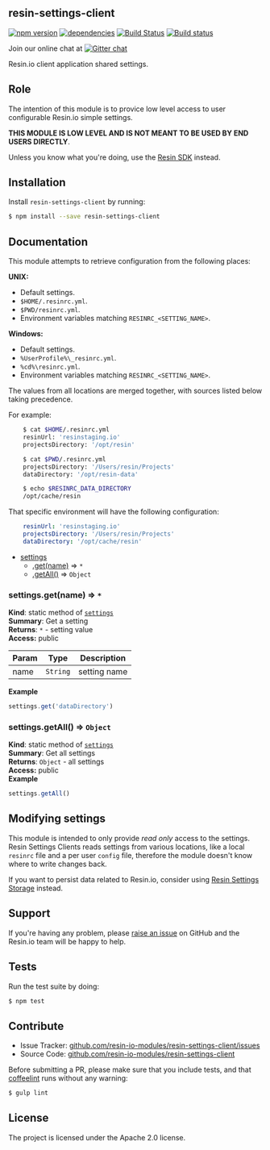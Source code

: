 resin-settings-client
---------------------

[![npm version](https://badge.fury.io/js/resin-settings-client.svg)](http://badge.fury.io/js/resin-settings-client)
[![dependencies](https://david-dm.org/resin-io-modules/resin-settings-client.png)](https://david-dm.org/resin-io-modules/resin-settings-client.png)
[![Build Status](https://travis-ci.org/resin-io-modules/resin-settings-client.svg?branch=master)](https://travis-ci.org/resin-io-modules/resin-settings-client)
[![Build status](https://ci.appveyor.com/api/projects/status/a1tfwovw1kp421sa?svg=true)](https://ci.appveyor.com/project/jviotti/resin-settings-client)

Join our online chat at [![Gitter chat](https://badges.gitter.im/resin-io/chat.png)](https://gitter.im/resin-io/chat)

Resin.io client application shared settings.

Role
----

The intention of this module is to provice low level access to user configurable Resin.io simple settings.

**THIS MODULE IS LOW LEVEL AND IS NOT MEANT TO BE USED BY END USERS DIRECTLY**.

Unless you know what you're doing, use the [Resin SDK](https://github.com/resin-io/resin-sdk) instead.

Installation
------------

Install `resin-settings-client` by running:

```sh
$ npm install --save resin-settings-client
```

Documentation
-------------

This module attempts to retrieve configuration from the following places:

**UNIX:**

- Default settings.
- `$HOME/.resinrc.yml`.
- `$PWD/resinrc.yml`.
- Environment variables matching `RESINRC_<SETTING_NAME>`.

**Windows:**

- Default settings.
- `%UserProfile%\_resinrc.yml`.
- `%cd%\resinrc.yml`.
- Environment variables matching `RESINRC_<SETTING_NAME>`.

The values from all locations are merged together, with sources listed below taking precedence.

For example:

```sh
	$ cat $HOME/.resinrc.yml
	resinUrl: 'resinstaging.io'
	projectsDirectory: '/opt/resin'

	$ cat $PWD/.resinrc.yml
	projectsDirectory: '/Users/resin/Projects'
	dataDirectory: '/opt/resin-data'

	$ echo $RESINRC_DATA_DIRECTORY
	/opt/cache/resin
```

That specific environment will have the following configuration:

```yaml
	resinUrl: 'resinstaging.io'
	projectsDirectory: '/Users/resin/Projects'
	dataDirectory: '/opt/cache/resin'
```


* [settings](#module_settings)
    * [.get(name)](#module_settings.get) ⇒ <code>\*</code>
    * [.getAll()](#module_settings.getAll) ⇒ <code>Object</code>

<a name="module_settings.get"></a>

### settings.get(name) ⇒ <code>\*</code>
**Kind**: static method of <code>[settings](#module_settings)</code>  
**Summary**: Get a setting  
**Returns**: <code>\*</code> - setting value  
**Access:** public  

| Param | Type | Description |
| --- | --- | --- |
| name | <code>String</code> | setting name |

**Example**  
```js
settings.get('dataDirectory')
```
<a name="module_settings.getAll"></a>

### settings.getAll() ⇒ <code>Object</code>
**Kind**: static method of <code>[settings](#module_settings)</code>  
**Summary**: Get all settings  
**Returns**: <code>Object</code> - all settings  
**Access:** public  
**Example**  
```js
settings.getAll()
```

Modifying settings
------------------

This module is intended to only provide *read only* access to the settings. Resin Settings Clients reads settings from various locations, like a local `resinrc` file and a per user `config` file, therefore the module doesn't know where to write changes back.

If you want to persist data related to Resin.io, consider using [Resin Settings Storage](https://github.com/resin-io-modules/resin-settings-storage) instead.

Support
-------

If you're having any problem, please [raise an issue](https://github.com/resin-io-modules/resin-settings-client/issues/new) on GitHub and the Resin.io team will be happy to help.

Tests
-----

Run the test suite by doing:

```sh
$ npm test
```

Contribute
----------

- Issue Tracker: [github.com/resin-io-modules/resin-settings-client/issues](https://github.com/resin-io-modules/resin-settings-client/issues)
- Source Code: [github.com/resin-io-modules/resin-settings-client](https://github.com/resin-io-modules/resin-settings-client)

Before submitting a PR, please make sure that you include tests, and that [coffeelint](http://www.coffeelint.org/) runs without any warning:

```sh
$ gulp lint
```

License
-------

The project is licensed under the Apache 2.0 license.
